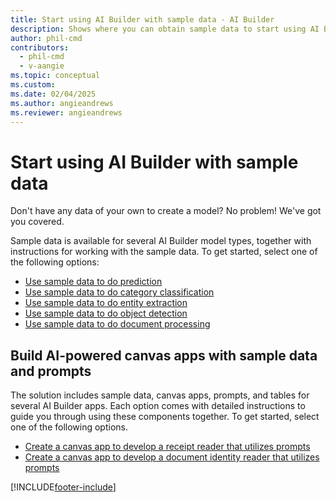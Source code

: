 ```yaml
---
title: Start using AI Builder with sample data - AI Builder
description: Shows where you can obtain sample data to start using AI Builder.
author: phil-cmd
contributors:
  - phil-cmd
  - v-aangie
ms.topic: conceptual
ms.custom:
ms.date: 02/04/2025
ms.author: angieandrews
ms.reviewer: angieandrews
---
```


# Start using AI Builder with sample data

Don't have any data of your own to create a model? No problem! We've got you covered.

Sample data is available for several AI Builder model types, together with instructions for working with the sample data. To get started, select one of the following options:

- [Use sample data to do prediction](prediction-sample-data.md)
- [Use sample data to do category classification](text-classification-sample-data.md)
- [Use sample data to do entity extraction](entity-extraction-sample-data.md)
- [Use sample data to do object detection](object-detection-sample-data.md)
- [Use sample data to do document processing](form-processing-sample-data.md)

## Build AI-powered canvas apps with sample data and prompts

The solution includes sample data, canvas apps, prompts, and tables for several AI Builder apps. Each option comes with detailed instructions to guide you through using these components together. To get started, select one of the following options.

- [Create a canvas app to develop a receipt reader that utilizes prompts](use-prompt-to-read-a-receipt.md)
- [Create a canvas app to develop a document identity reader that utilizes prompts](use-a-prompt-to-read-document-identity.md)


[!INCLUDE[footer-include](includes/footer-banner.md)]
